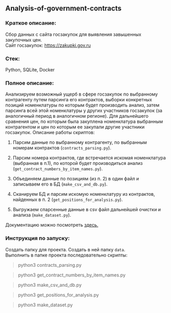 ## Analysis-of-government-contracts  
  
### Краткое описание:  
  
Сбор данных с сайта госзакупок для выявления завышенных закупочных цен.  
Сайт госзакупок: https://zakupki.gov.ru  
  
### Стек:  
  
Python, SQLite, Docker  
  
### Полное описание:  
  
Анализируем возможный ущерб в сфере госзакупок по выбранному контрагенту путем парсинга его контрактов, выборки конкретных позиций номенклатуры по которым будет производить анализ, затем парсинга всей этой номенклатуры у других участников госзакупок (за аналогичный период в аналогичном регионе). Для дальнейшего сравнения цен, по которым была закуплена номенклатура выбранным контрагентом и цен по которым ее закупали другие участники госзакупок. Описание работы скриптов:  
  
1. Парсим данные по выбранному контрагенту, по выбранным номерам контрактов (`contracts_parsing.py`).  
  
2. Парсим номера контрактов, где встречается искомая номенклатура (выбранная в п.1), по которой будет производиться анализ (`get_contract_numbers_by_item_names.py`).  
  
3. Объединяем данные по позициям (из п. 2) в один файл и записываем его в БД (`make_csv_and_db.py`).   
  
4. Сканируем БД и парсим искомую номенклатуру из контрактов, найденных в п. 2 (`get_positions_for_analysis.py`).   
  
5. Выгружаем спарсенные данные в csv файл дальнейшей очистки и анализа (`make_dataset.py`).  
  
Документацию можно посмотреть [здесь.](./docs/index.md)  
  
### Инструкция по запуску:  
  
Создать папку для проекта. Создать в ней папку `data`.  
Выполнить в папке проекта последовательно скрипты:  
  
>python3 contracts_parsing.py  
  
>python3 get_contract_numbers_by_item_names.py  
  
>python3 make_csv_and_db.py  
  
>python3 get_positions_for_analysis.py   
  
>python3 make_dataset.py
